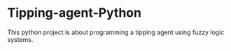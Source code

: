 # Tipping-agent-Python
This python project is about programming a tipping agent using fuzzy logic systems.
